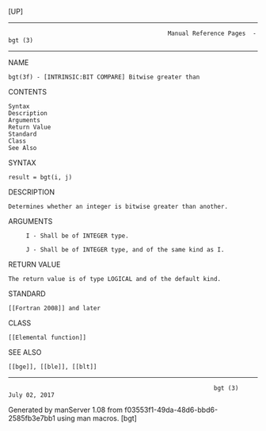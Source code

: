 [UP]

-----------------------------------------------------------------------------------------------------------------------------------
                                                 Manual Reference Pages  - bgt (3)
-----------------------------------------------------------------------------------------------------------------------------------
                                                                 
NAME

    bgt(3f) - [INTRINSIC:BIT COMPARE] Bitwise greater than

CONTENTS

    Syntax
    Description
    Arguments
    Return Value
    Standard
    Class
    See Also

SYNTAX

    result = bgt(i, j)

DESCRIPTION

    Determines whether an integer is bitwise greater than another.

ARGUMENTS

         I - Shall be of INTEGER type.

         J - Shall be of INTEGER type, and of the same kind as I.

RETURN VALUE

    The return value is of type LOGICAL and of the default kind.

STANDARD

    [[Fortran 2008]] and later

CLASS

    [[Elemental function]]

SEE ALSO

    [[bge]], [[ble]], [[blt]]

-----------------------------------------------------------------------------------------------------------------------------------

                                                              bgt (3)                                                 July 02, 2017

Generated by manServer 1.08 from f03553f1-49da-48d6-bbd6-2585fb3e7bb1 using man macros.
                                                               [bgt]
